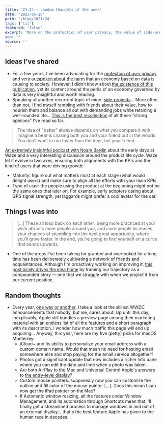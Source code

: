 ```yaml
---
title: '21.24 — random thoughts of the week'
date: '2021-06-20'
path: '/blog/2021/24'
tags: ['til']
featured: 'false'
excerpt: 'More on the protection of user privacy, the value of side-projects, and the art of cultivating and nurturing relationships.'
seo: ''
source: ''
---
```


## Ideas I've shared

- For a few years, I've been advocating for the [protection of user privacy](https://www.safareig.fm/bugada/no-ens-escolten) and very [outspoken about the harm](/blog/2019/attention-deprived) that an economy based on data is causing to society. However, I didn't know about [the existence of this publication](https://thereboot.com/why-we-should-end-the-data-economy/), yet its content around the perils of an economy governed by data is very insightful and worth reading.
- Speaking of another recurrent topic of mine: [side-projects](/blog/2020/safareig)… More often than not, I find myself rambling with friends about their value, how to nourish them and balance all out with demanding jobs while retaining a well-rounded life… [This is the best recollection](https://www.swyx.io/part-time-creator-manifesto/) of all these "strong opinions" I've read so far.

> The idea of "better" always depends on what you compare it with. Imagine a bear is chasing both you and your friend out in the woods. You don't want to run faster than the bear, but your friend.

[An extremely insightful podcast with Noam Bardin](https://www.nfx.com/post/the-insider-story-of-waze/) about the early days at Waze and a very interesting discussion around the product life cycle. Waze let it evolve in two axes, ensuring both alignments with the KPIs and the kind of users that were driving growth:

- Maturity: figure out what matters most at each stage (what would delight users) and make sure to align all the efforts with your main KPIs.
- Type of user: the people using the product at the beginning might not be the same ones that later on. For example, early adopters caring about GPS signal strength, yet laggards might prefer a cool avatar for the car.

## Things I was into

> […] These all loop back on each other: being more practiced at your work attracts more people around you, and more people increases your chances of stumbling into the next great opportunity, where you’ll grow faster. In the end, you’re going to find yourself on a curve that bends upwards.

- One of the areas I've been taking for granted and overlooked for a long time has been deliberately cultivating a network of friends and acquaintances. Although I'm proactively working on improving it, [this post nicely drives the idea home](https://thesephist.com/posts/commit/) by framing our trajectory as a compounded story — one that we struggle with when we project it from our current position.

## Random thoughts

- Every year, [one way or another](https://www.radiolanza.com/episodes/especial-apple-wwdc-2019), I take a look at the silliest WWDC announcements that nobody, but me, cares about. Up until this day, inexplicably, Apple still bundles a preview page among their marketing material with an endless list of all the features and a short paragraph with its description. I wonder how much traffic this page will end up acquiring... Anyway, this year, here are my five (petty) picks for macOS Monterrey:
  - iCloud+ and its ability to personalize your email address with a custom domain name. Would that mean no need for hosting email somewhere else and stop paying for the email service altogether?
  - Photos got a significant update that now includes a richer Info pane where you can edit the date and time when a photo was taken.
  - Are both AirPlay to the Mac and Universal Control Apple's answers to [the entry-level display](/blog/2021/16)?
  - Custom mouse pointers: supposedly now you can customize the outline and fill color of the mouse pointer [...]. Does this mean I can now get the iPad pointer on the Mac?
  - If Automatic window resizing, all the features under Window Management, and its automation through Shortcuts mean that I'll finally get a streamlined process to manage windows in and out of an external display... that's the best feature Apple has given to the human race in decades.
